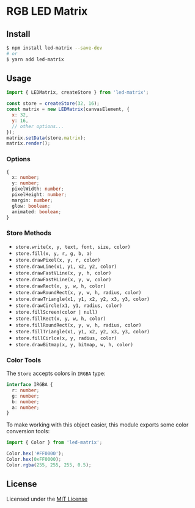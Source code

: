 # RGB LED Matrix

## Install

``` bash
$ npm install led-matrix --save-dev
# or
$ yarn add led-matrix
```

## Usage

``` js
import { LEDMatrix, createStore } from 'led-matrix';

const store = createStore(32, 16);
const matrix = new LEDMatrix(canvasElement, {
  x: 32,
  y: 16,
  // other options...
});
matrix.setData(store.matrix);
matrix.render();
```

### Options

``` typescript
{
  x: number;
  y: number;
  pixelWidth: number;
  pixelHeight: number;
  margin: number;
  glow: boolean;
  animated: boolean;
}
```

### Store Methods

+ `store.write(x, y, text, font, size, color)`
+ `store.fill(x, y, r, g, b, a)`
+ `store.drawPixel(x, y, r, color)`
+ `store.drawLine(x1, y1, x2, y2, color)`
+ `store.drawFastVLine(x, y, h, color)`
+ `store.drawFastHLine(x, y, w, color)`
+ `store.drawRect(x, y, w, h, color)`
+ `store.drawRoundRect(x, y, w, h, radius, color)`
+ `store.drawTriangle(x1, y1, x2, y2, x3, y3, color)`
+ `store.drawCircle(x1, y1, radius, color)`
+ `store.fillScreen(color | null)`
+ `store.fillRect(x, y, w, h, color)`
+ `store.fillRoundRect(x, y, w, h, radius, color)`
+ `store.fillTriangle(x1, y1, x2, y2, x3, y3, color)`
+ `store.fillCirlce(x, y, radius, color)`
+ `store.drawBitmap(x, y, bitmap, w, h, color)`

### Color Tools

The `Store` accepts colors in `IRGBA` type:

``` typescript
interface IRGBA {
  r: number;
  g: number;
  b: number;
  a: number;
}
```

To make working with this object easier, this module exports some color conversion tools:

``` typescript
import { Color } from 'led-matrix';

Color.hex('#FF0000');
Color.hex(0xFF0000);
Color.rgba(255, 255, 255, 0.5);
```

## License

Licensed under the [MIT License](LICENSE)

